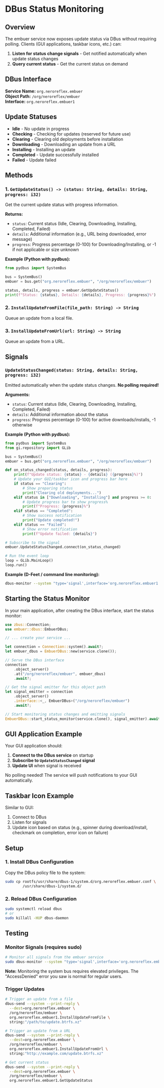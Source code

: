 # DBus Status Monitoring

## Overview

The embuer service now exposes update status via DBus without requiring polling. Clients (GUI applications, taskbar icons, etc.) can:

1. **Listen for status change signals** - Get notified automatically when update status changes
2. **Query current status** - Get the current status on demand

## DBus Interface

**Service Name:** `org.neroreflex.embuer`  
**Object Path:** `/org/neroreflex/embuer`  
**Interface:** `org.neroreflex.embuer1`

## Update Statuses

- **Idle** - No update in progress
- **Checking** - Checking for updates (reserved for future use)
- **Clearing** - Clearing old deployments before installation
- **Downloading** - Downloading an update from a URL
- **Installing** - Installing an update
- **Completed** - Update successfully installed
- **Failed** - Update failed

## Methods

### 1. `GetUpdateStatus() -> (status: String, details: String, progress: i32)`

Get the current update status with progress information.

**Returns:**
- `status`: Current status (Idle, Clearing, Downloading, Installing, Completed, Failed)
- `details`: Additional information (e.g., URL being downloaded, error message)
- `progress`: Progress percentage (0-100) for Downloading/Installing, or -1 if not applicable or size unknown

**Example (Python with pydbus):**
```python
from pydbus import SystemBus

bus = SystemBus()
embuer = bus.get("org.neroreflex.embuer", "/org/neroreflex/embuer")

status, details, progress = embuer.GetUpdateStatus()
print(f"Status: {status}, Details: {details}, Progress: {progress}%")
```

### 2. `InstallUpdateFromFile(file_path: String) -> String`

Queue an update from a local file.

### 3. `InstallUpdateFromUrl(url: String) -> String`

Queue an update from a URL.

## Signals

### `UpdateStatusChanged(status: String, details: String, progress: i32)`

Emitted automatically when the update status changes. **No polling required!**

**Arguments:**
- `status`: Current status (Idle, Clearing, Downloading, Installing, Completed, Failed)
- `details`: Additional information about the status
- `progress`: Progress percentage (0-100) for active downloads/installs, -1 otherwise

**Example (Python with pydbus):**
```python
from pydbus import SystemBus
from gi.repository import GLib

bus = SystemBus()
embuer = bus.get("org.neroreflex.embuer", "/org/neroreflex/embuer")

def on_status_changed(status, details, progress):
    print(f"Update status: {status} - {details} ({progress}%)")
    # Update your GUI/taskbar icon and progress bar here
    if status == "Clearing":
        # Show preparing status
        print("Clearing old deployments...")
    elif status in ["Downloading", "Installing"] and progress >= 0:
        # Update progress bar to show progress%
        print(f"Progress: {progress}%")
    elif status == "Completed":
        # Show success notification
        print("Update completed!")
    elif status == "Failed":
        # Show error notification
        print(f"Update failed: {details}")

# Subscribe to the signal
embuer.UpdateStatusChanged.connect(on_status_changed)

# Run the event loop
loop = GLib.MainLoop()
loop.run()
```

**Example (D-Feet / command line monitoring):**
```bash
dbus-monitor --system "type='signal',interface='org.neroreflex.embuer1',member='UpdateStatusChanged'"
```

## Starting the Status Monitor

In your main application, after creating the DBus interface, start the status monitor:

```rust
use zbus::Connection;
use embuer::dbus::EmbuerDBus;

// ... create your service ...

let connection = Connection::system().await?;
let embuer_dbus = EmbuerDBus::new(service.clone());

// Serve the DBus interface
connection
    .object_server()
    .at("/org/neroreflex/embuer", embuer_dbus)
    .await?;

// Get the signal emitter for this object path
let signal_emitter = connection
    .object_server()
    .interface::<_, EmbuerDBus>("/org/neroreflex/embuer")
    .await?;

// Start monitoring status changes and emitting signals
EmbuerDBus::start_status_monitor(service.clone(), signal_emitter).await;
```

## GUI Application Example

Your GUI application should:

1. **Connect to the DBus service** on startup
2. **Subscribe to `UpdateStatusChanged` signal**
3. **Update UI** when signal is received

No polling needed! The service will push notifications to your GUI automatically.

## Taskbar Icon Example

Similar to GUI:

1. Connect to DBus
2. Listen for signals
3. Update icon based on status (e.g., spinner during download/install, checkmark on completion, error icon on failure)

## Setup

### 1. Install DBus Configuration

Copy the DBus policy file to the system:

```bash
sudo cp rootfs/usr/share/dbus-1/system.d/org.neroreflex.embuer.conf \
        /usr/share/dbus-1/system.d/
```

### 2. Reload DBus Configuration

```bash
sudo systemctl reload dbus
# or
sudo killall -HUP dbus-daemon
```

## Testing

### Monitor Signals (requires sudo)

```bash
# Monitor all signals from the embuer service
sudo dbus-monitor --system "type='signal',interface='org.neroreflex.embuer1',member='UpdateStatusChanged'"
```

**Note:** Monitoring the system bus requires elevated privileges. The "AccessDenied" error you saw is normal for regular users.

### Trigger Updates

```bash
# Trigger an update from a file
dbus-send --system --print-reply \
  --dest=org.neroreflex.embuer \
  /org/neroreflex/embuer \
  org.neroreflex.embuer1.InstallUpdateFromFile \
  string:"/path/to/update.btrfs.xz"

# Trigger an update from a URL
dbus-send --system --print-reply \
  --dest=org.neroreflex.embuer \
  /org/neroreflex/embuer \
  org.neroreflex.embuer1.InstallUpdateFromUrl \
  string:"http://example.com/update.btrfs.xz"

# Get current status
dbus-send --system --print-reply \
  --dest=org.neroreflex.embuer \
  /org/neroreflex/embuer \
  org.neroreflex.embuer1.GetUpdateStatus
```

